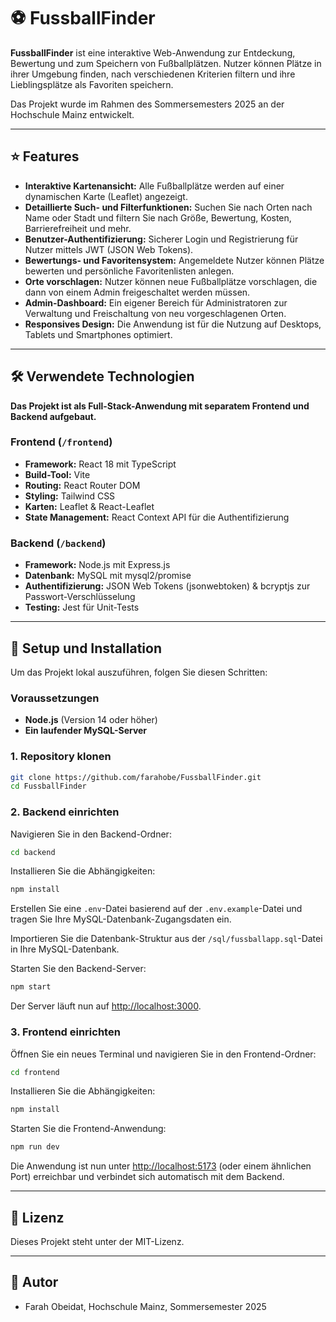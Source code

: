 # ⚽ FussballFinder

**FussballFinder** ist eine interaktive Web-Anwendung zur Entdeckung, Bewertung und zum Speichern von Fußballplätzen. Nutzer können Plätze in ihrer Umgebung finden, nach verschiedenen Kriterien filtern und ihre Lieblingsplätze als Favoriten speichern.

Das Projekt wurde im Rahmen des Sommersemesters 2025 an der Hochschule Mainz entwickelt.

---

## ⭐ Features

- **Interaktive Kartenansicht:** Alle Fußballplätze werden auf einer dynamischen Karte (Leaflet) angezeigt.
- **Detaillierte Such- und Filterfunktionen:** Suchen Sie nach Orten nach Name oder Stadt und filtern Sie nach Größe, Bewertung, Kosten, Barrierefreiheit und mehr.
- **Benutzer-Authentifizierung:** Sicherer Login und Registrierung für Nutzer mittels JWT (JSON Web Tokens).
- **Bewertungs- und Favoritensystem:** Angemeldete Nutzer können Plätze bewerten und persönliche Favoritenlisten anlegen.
- **Orte vorschlagen:** Nutzer können neue Fußballplätze vorschlagen, die dann von einem Admin freigeschaltet werden müssen.
- **Admin-Dashboard:** Ein eigener Bereich für Administratoren zur Verwaltung und Freischaltung von neu vorgeschlagenen Orten.
- **Responsives Design:** Die Anwendung ist für die Nutzung auf Desktops, Tablets und Smartphones optimiert.

---

## 🛠️ Verwendete Technologien

**Das Projekt ist als Full-Stack-Anwendung mit separatem Frontend und Backend aufgebaut.**

### Frontend (`/frontend`)
- **Framework:** React 18 mit TypeScript
- **Build-Tool:** Vite
- **Routing:** React Router DOM
- **Styling:** Tailwind CSS
- **Karten:** Leaflet & React-Leaflet
- **State Management:** React Context API für die Authentifizierung

### Backend (`/backend`)
- **Framework:** Node.js mit Express.js
- **Datenbank:** MySQL mit mysql2/promise
- **Authentifizierung:** JSON Web Tokens (jsonwebtoken) & bcryptjs zur Passwort-Verschlüsselung
- **Testing:** Jest für Unit-Tests

---

## 🚀 Setup und Installation

Um das Projekt lokal auszuführen, folgen Sie diesen Schritten:

### Voraussetzungen

- **Node.js** (Version 14 oder höher)
- **Ein laufender MySQL-Server**

### 1. Repository klonen

```bash
git clone https://github.com/farahobe/FussballFinder.git
cd FussballFinder
```

### 2. Backend einrichten

Navigieren Sie in den Backend-Ordner:

```bash
cd backend
```

Installieren Sie die Abhängigkeiten:

```bash
npm install
```

Erstellen Sie eine `.env`-Datei basierend auf der `.env.example`-Datei und tragen Sie Ihre MySQL-Datenbank-Zugangsdaten ein.

Importieren Sie die Datenbank-Struktur aus der `/sql/fussballapp.sql`-Datei in Ihre MySQL-Datenbank.

Starten Sie den Backend-Server:

```bash
npm start
```

Der Server läuft nun auf [http://localhost:3000](http://localhost:3000).

### 3. Frontend einrichten

Öffnen Sie ein neues Terminal und navigieren Sie in den Frontend-Ordner:

```bash
cd frontend
```

Installieren Sie die Abhängigkeiten:

```bash
npm install
```

Starten Sie die Frontend-Anwendung:

```bash
npm run dev
```

Die Anwendung ist nun unter [http://localhost:5173](http://localhost:5173) (oder einem ähnlichen Port) erreichbar und verbindet sich automatisch mit dem Backend.

---

## 📄 Lizenz

Dieses Projekt steht unter der MIT-Lizenz.

---

## 👤 Autor

- Farah Obeidat, Hochschule Mainz, Sommersemester 2025
